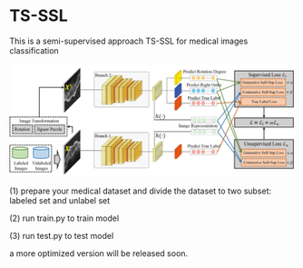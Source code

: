 # TS-SSL
This is a semi-supervised approach TS-SSL for medical images classification

![blockchain](https://github.com/ZhangYH0502/TS-SSL/blob/master/figure/figure1.jpg "network architecture")

(1) prepare your medical dataset and divide the dataset to two subset: labeled set and unlabel set

(2) run train.py to train model

(3) run test.py to test model

a more optimized version will be released soon. 
